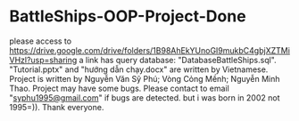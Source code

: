# BattleShips-OOP-Project-Done
please access to https://drive.google.com/drive/folders/1B98AhEkYUnoGI9mukbC4gbjXZTMiVHzl?usp=sharing
a link has query database: "DatabaseBattleShips.sql".
"Tutorial.pptx" and "hướng dẫn chạy.docx" are written by Vietnamese.
Project is written by 
Nguyễn Văn Sỹ Phú; 
Vòng Cỏng Mềnh; 
Nguyễn Minh Thao. Project may have some bugs. Please contact to email "syphu1995@gmail.com" if bugs are detected. but i was born in 2002 not 1995=)). Thank everyone.
